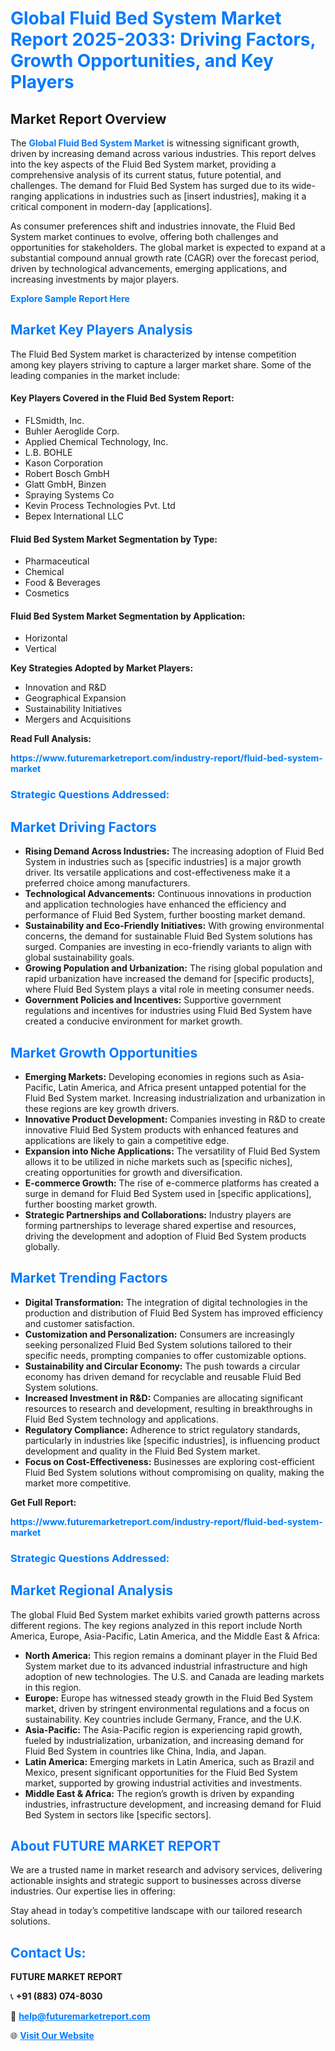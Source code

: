 <h1 style="color: #007BFF;">Global Fluid Bed System Market Report 2025-2033: Driving Factors, Growth Opportunities, and Key Players</h1>

<section id="overview">
<h2>Market Report Overview</h2>
<p>The <a href="https://www.futuremarketreport.com/industry-report/fluid-bed-system-market" style="color: #007BFF; text-decoration: none;"><strong>Global Fluid Bed System Market</strong></a> is witnessing significant growth, driven by increasing demand across various industries. This report delves into the key aspects of the Fluid Bed System market, providing a comprehensive analysis of its current status, future potential, and challenges. The demand for Fluid Bed System has surged due to its wide-ranging applications in industries such as [insert industries], making it a critical component in modern-day [applications].</p>
<p>As consumer preferences shift and industries innovate, the Fluid Bed System market continues to evolve, offering both challenges and opportunities for stakeholders. The global market is expected to expand at a substantial compound annual growth rate (CAGR) over the forecast period, driven by technological advancements, emerging applications, and increasing investments by major players.</p>
</section>

<section id="overview">
<p><a href="https://www.futuremarketreport.com/request-sample/reportId=88298" style="color: #007BFF; text-decoration: none;"><strong>Explore Sample Report Here</strong></a></p>
</section>

<section id="key-players">
<h2 style="color: #007BFF;">Market Key Players Analysis</h2>
<p>The Fluid Bed System market is characterized by intense competition among key players striving to capture a larger market share. Some of the leading companies in the market include:</p>
<h4>Key Players Covered in the Fluid Bed System Report:</h4>
<ul><li>FLSmidth, Inc.</li><li>Buhler Aeroglide Corp.</li><li>Applied Chemical Technology, Inc.</li><li>L.B. BOHLE</li><li>Kason Corporation</li><li>Robert Bosch GmbH</li><li>Glatt GmbH, Binzen</li><li>Spraying Systems Co</li><li>Kevin Process Technologies Pvt. Ltd</li><li>Bepex International LLC</li></ul>
<h4>Fluid Bed System Market Segmentation by Type:</h4>
<ul><li>Pharmaceutical</li><li>Chemical</li><li>Food &amp; Beverages</li><li>Cosmetics</li></ul>

<h4>Fluid Bed System Market Segmentation by Application:</h4>
<ul><li>Horizontal</li><li>Vertical</li></ul>
<p><strong>Key Strategies Adopted by Market Players:</strong></p>
<ul>
<li>Innovation and R&D</li>
<li>Geographical Expansion</li>
<li>Sustainability Initiatives</li>
<li>Mergers and Acquisitions</li>
</ul>
</section>

<section>
<p><strong>Read Full Analysis: </strong></p><a href="https://www.futuremarketreport.com/industry-report/fluid-bed-system-market" style="color: #007BFF; text-decoration: none;"><strong>https://www.futuremarketreport.com/industry-report/fluid-bed-system-market</strong></a>
<h3 style="color: #007BFF;">Strategic Questions Addressed:</h3>
</section>

<section id="driving-factors">
<h2 style="color: #007BFF;">Market Driving Factors</h2>
<ul>
<li><strong>Rising Demand Across Industries:</strong> The increasing adoption of Fluid Bed System in industries such as [specific industries] is a major growth driver. Its versatile applications and cost-effectiveness make it a preferred choice among manufacturers.</li>
<li><strong>Technological Advancements:</strong> Continuous innovations in production and application technologies have enhanced the efficiency and performance of Fluid Bed System, further boosting market demand.</li>
<li><strong>Sustainability and Eco-Friendly Initiatives:</strong> With growing environmental concerns, the demand for sustainable Fluid Bed System solutions has surged. Companies are investing in eco-friendly variants to align with global sustainability goals.</li>
<li><strong>Growing Population and Urbanization:</strong> The rising global population and rapid urbanization have increased the demand for [specific products], where Fluid Bed System plays a vital role in meeting consumer needs.</li>
<li><strong>Government Policies and Incentives:</strong> Supportive government regulations and incentives for industries using Fluid Bed System have created a conducive environment for market growth.</li>
</ul>
</section>

<section id="growth-opportunities">
<h2 style="color: #007BFF;">Market Growth Opportunities</h2>
<ul>
<li><strong>Emerging Markets:</strong> Developing economies in regions such as Asia-Pacific, Latin America, and Africa present untapped potential for the Fluid Bed System market. Increasing industrialization and urbanization in these regions are key growth drivers.</li>
<li><strong>Innovative Product Development:</strong> Companies investing in R&D to create innovative Fluid Bed System products with enhanced features and applications are likely to gain a competitive edge.</li>
<li><strong>Expansion into Niche Applications:</strong> The versatility of Fluid Bed System allows it to be utilized in niche markets such as [specific niches], creating opportunities for growth and diversification.</li>
<li><strong>E-commerce Growth:</strong> The rise of e-commerce platforms has created a surge in demand for Fluid Bed System used in [specific applications], further boosting market growth.</li>
<li><strong>Strategic Partnerships and Collaborations:</strong> Industry players are forming partnerships to leverage shared expertise and resources, driving the development and adoption of Fluid Bed System products globally.</li>
</ul>
</section>

<section id="trending-factors">
<h2 style="color: #007BFF;">Market Trending Factors</h2>
<ul>
<li><strong>Digital Transformation:</strong> The integration of digital technologies in the production and distribution of Fluid Bed System has improved efficiency and customer satisfaction.</li>
<li><strong>Customization and Personalization:</strong> Consumers are increasingly seeking personalized Fluid Bed System solutions tailored to their specific needs, prompting companies to offer customizable options.</li>
<li><strong>Sustainability and Circular Economy:</strong> The push towards a circular economy has driven demand for recyclable and reusable Fluid Bed System solutions.</li>
<li><strong>Increased Investment in R&D:</strong> Companies are allocating significant resources to research and development, resulting in breakthroughs in Fluid Bed System technology and applications.</li>
<li><strong>Regulatory Compliance:</strong> Adherence to strict regulatory standards, particularly in industries like [specific industries], is influencing product development and quality in the Fluid Bed System market.</li>
<li><strong>Focus on Cost-Effectiveness:</strong> Businesses are exploring cost-efficient Fluid Bed System solutions without compromising on quality, making the market more competitive.</li>
</ul>
</section>

<section>
<p><strong>Get Full Report: </strong></p><a href="https://www.futuremarketreport.com/industry-report/fluid-bed-system-market" style="color: #007BFF; text-decoration: none;"><strong>https://www.futuremarketreport.com/industry-report/fluid-bed-system-market</strong></a>
<h3 style="color: #007BFF;">Strategic Questions Addressed:</h3>
</section>


<section id="regional-analysis">
<h2 style="color: #007BFF;">Market Regional Analysis</h2>
<p>The global Fluid Bed System market exhibits varied growth patterns across different regions. The key regions analyzed in this report include North America, Europe, Asia-Pacific, Latin America, and the Middle East & Africa:</p>
<ul>
<li><strong>North America:</strong> This region remains a dominant player in the Fluid Bed System market due to its advanced industrial infrastructure and high adoption of new technologies. The U.S. and Canada are leading markets in this region.</li>
<li><strong>Europe:</strong> Europe has witnessed steady growth in the Fluid Bed System market, driven by stringent environmental regulations and a focus on sustainability. Key countries include Germany, France, and the U.K.</li>
<li><strong>Asia-Pacific:</strong> The Asia-Pacific region is experiencing rapid growth, fueled by industrialization, urbanization, and increasing demand for Fluid Bed System in countries like China, India, and Japan.</li>
<li><strong>Latin America:</strong> Emerging markets in Latin America, such as Brazil and Mexico, present significant opportunities for the Fluid Bed System market, supported by growing industrial activities and investments.</li>
<li><strong>Middle East & Africa:</strong> The region’s growth is driven by expanding industries, infrastructure development, and increasing demand for Fluid Bed System in sectors like [specific sectors].</li>
</ul>
</section>

<footer>
<h2 style="color: #007BFF;">About FUTURE MARKET REPORT</h2>
<p>We are a trusted name in market research and advisory services, delivering actionable insights and strategic support to businesses across diverse industries. Our expertise lies in offering:</p>

<p>Stay ahead in today’s competitive landscape with our tailored research solutions.</p>

<h2 style="color: #007BFF;">Contact Us:</h2>
<p><strong>FUTURE MARKET REPORT</strong></p>
<p>📞 <strong>+91 (883) 074-8030</strong></p>
<p>📧 <strong><a href="mailto:help@futuremarketreport.com" style="color: #007BFF;">help@futuremarketreport.com</a></strong></p>
<p>🌐 <strong><a href="https://www.futuremarketreport.com/" style="color: #007BFF;">Visit Our Website</a></strong></p>
</footer>